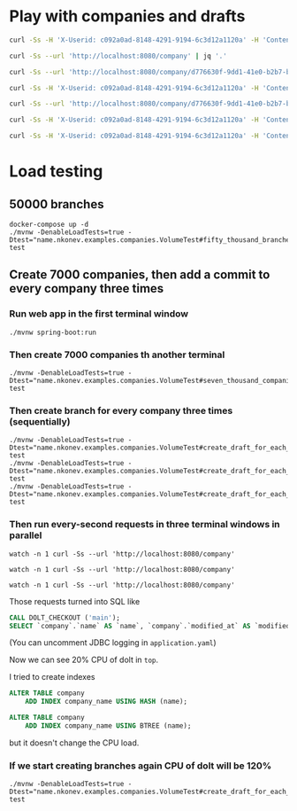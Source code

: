 # Play with companies and drafts
```bash
curl -Ss -H 'X-Userid: c092a0ad-8148-4291-9194-6c3d12a1120a' -H 'Content-Type: application/json' -X POST -d '{"name": "Third company"}' --url 'http://localhost:8080/company' | jq '.'

curl -Ss --url 'http://localhost:8080/company' | jq '.'

curl -Ss --url 'http://localhost:8080/company/d776630f-9dd1-41e0-b2b7-b4077a40cb84'

curl -Ss -H 'X-Userid: c092a0ad-8148-4291-9194-6c3d12a1120a' -H 'Content-Type: application/json' -X POST --url 'http://localhost:8080/company/d776630f-9dd1-41e0-b2b7-b4077a40cb84/draft' | jq '.'

curl -Ss --url 'http://localhost:8080/company/d776630f-9dd1-41e0-b2b7-b4077a40cb84/drafts' | jq '.'

curl -Ss -H 'X-Userid: c092a0ad-8148-4291-9194-6c3d12a1120a' -H 'Content-Type: application/json' -X PUT -d '{"message": "Patch note", "company": { "name": "Third company patched 100505"}}' --url 'http://localhost:8080/company/d776630f-9dd1-41e0-b2b7-b4077a40cb84/draft/88b03065-71cd-4a6d-b717-78f779402a8b' | jq '.'

curl -Ss -H 'X-Userid: c092a0ad-8148-4291-9194-6c3d12a1120a' -H 'Content-Type: application/json' -X PUT -d '{"message": "Approve note"}' --url 'http://localhost:8080/company/d776630f-9dd1-41e0-b2b7-b4077a40cb84/draft/88b03065-71cd-4a6d-b717-78f779402a8b/approve' | jq '.'

```

# Load testing

## 50000 branches
```
docker-compose up -d
./mvnw -DenableLoadTests=true -Dtest="name.nkonev.examples.companies.VolumeTest#fifty_thousand_branches" test
```


## Create 7000 companies, then add a commit to every company three times
### Run web app in the first terminal window
```
./mvnw spring-boot:run
```

### Then create 7000 companies th another terminal
```
./mvnw -DenableLoadTests=true -Dtest="name.nkonev.examples.companies.VolumeTest#seven_thousand_companies" test
```

### Then create branch for every company three times (sequentially)
```
./mvnw -DenableLoadTests=true -Dtest="name.nkonev.examples.companies.VolumeTest#create_draft_for_each_company" test
./mvnw -DenableLoadTests=true -Dtest="name.nkonev.examples.companies.VolumeTest#create_draft_for_each_company" test
./mvnw -DenableLoadTests=true -Dtest="name.nkonev.examples.companies.VolumeTest#create_draft_for_each_company" test
```

### Then run every-second requests in three terminal windows in parallel
```
watch -n 1 curl -Ss --url 'http://localhost:8080/company'
```

```
watch -n 1 curl -Ss --url 'http://localhost:8080/company'
```

```
watch -n 1 curl -Ss --url 'http://localhost:8080/company'
```

Those requests turned into SQL like
```sql
CALL DOLT_CHECKOUT ('main');
SELECT `company`.`name` AS `name`, `company`.`modified_at` AS `modified_at`, `company`.`id` AS `id`, `company`.`bank_account` AS `bank_account`, `company`.`estimated_size` AS `estimated_size` FROM `company` ORDER BY `company`.`name` ASC LIMIT 0, 20
```

(You can uncomment JDBC logging in `application.yaml`)

Now we can see 20% CPU of dolt in `top`.

I tried to create indexes
```sql
ALTER TABLE company
    ADD INDEX company_name USING HASH (name);

ALTER TABLE company
    ADD INDEX company_name USING BTREE (name);
```
but it doesn't change the CPU load.


### If we start creating branches again CPU of dolt will be 120%
```
./mvnw -DenableLoadTests=true -Dtest="name.nkonev.examples.companies.VolumeTest#create_draft_for_each_company" test
```